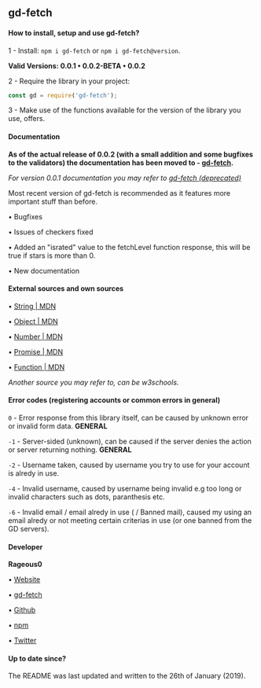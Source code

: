 ## gd-fetch

#### How to install, setup and use gd-fetch?

1 - Install: `npm i gd-fetch` or `npm i gd-fetch@version`.

**Valid Versions: 0.0.1 • 0.0.2-BETA • 0.0.2**

2 - Require the library in your project:
```js
const gd = require('gd-fetch');
```

3 - Make use of the functions available for the version of the library you use, offers.



#### Documentation

**As of the actual release of 0.0.2 (with a small addition and some bugfixes to the validators) the documentation has been moved to - [gd-fetch](https://rageous0.altervista.org/gd-fetch/0.0.2/).**

*For version 0.0.1 documentation you may refer to [gd-fetch (deprecated)](https://rageous0.altervista.org/gd-fetch/0.0.1/)*

Most recent version of gd-fetch is recommended as it features more important stuff than before.

• Bugfixes

• Issues of checkers fixed

• Added an "israted" value to the fetchLevel function response, this will be true if stars is more than 0.

• New documentation


#### External sources and own sources

• [String | MDN](https://developer.mozilla.org/en-US/docs/Web/JavaScript/Reference/Global_Objects/String)

• [Object | MDN](https://developer.mozilla.org/en-US/docs/Web/JavaScript/Reference/Global_Objects/Object/prototype)

• [Number | MDN](https://developer.mozilla.org/en-US/docs/Web/JavaScript/Reference/Global_Objects/Number)

• [Promise | MDN](https://developer.mozilla.org/en-US/docs/Web/JavaScript/Reference/Global_Objects/Promise)

• [Function | MDN](https://developer.mozilla.org/en-US/docs/Web/JavaScript/Reference/Global_Objects/Function)

*Another source you may refer to, can be w3schools.*


#### Error codes (registering accounts or common errors in general)

`0` - Error response from this library itself, can be caused by unknown error or invalid form data. **GENERAL**

`-1` - Server-sided (unknown), can be caused if the server denies the action or server returning nothing. **GENERAL**

`-2` - Username taken, caused by username you try to use for your account is alredy in use.

`-4` - Invalid username, caused by username being invalid e.g too long or invalid characters such as dots, paranthesis etc.

`-6` - Invalid email / email alredy in use ( / Banned mail), caused my using an email alredy or not meeting certain criterias in use (or one banned from the GD servers).



#### Developer

**Rageous0**

• [Website](https://rageous0.altervista.org)

• [gd-fetch](https://rageous0.altervista.org/gd-fetch/0.0.2/)

• [Github](https://github.com/Rageous0)

• [npm](https://www.npmjs.com/~rageous)

• [Twitter](https://twitter.com/RageousGD)


#### Up to date since?

The README was last updated and written to the 26th of January (2019).
